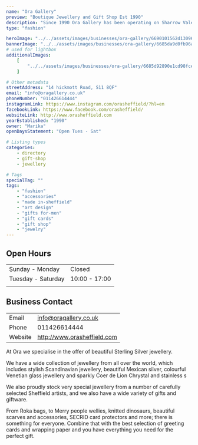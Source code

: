 ```yaml
---
name: "Ora Gallery"
preview: "Boutique Jewellery and Gift Shop Est 1990"
description: "Since 1990 Ora Gallery has been operating on Sharrow Vale, selling a wide selection of gifts, accessories, and sterling silver Jewelry. Ora Gallery is the perfect cosy shop to find gifts, greetings cards and wrapping paper. "
type: "fashion"

heroImage: "../../assets/images/businesses/ora-gallery/6690101562d13096be5c4fe2_ora-thumbnail.png"
bannerImage: "../../assets/images/businesses/ora-gallery/6685da9d0fb96ace447a6692_IMG_1824-Large.jpeg"
# used for lightbox
additionalImages:
    [
        "../../assets/images/businesses/ora-gallery/6685d92890e1cd98fceb48a1_IMG_1822-Large.jpeg",
    ]

# Other metadata
streetAddress: "14 hickmott Road, S11 8QF"
email: "info@oragallery.co.uk"
phoneNumber: "011426614444"
instagramLink: https://www.instagram.com/orasheffield/?hl=en
facebookLink: https://www.facebook.com/orasheffield/
websiteLink: http://www.orasheffield.com
yearEstablished: "1990"
owner: "Marika"
openDaysStatement: "Open Tues - Sat"

# Listing types
categories:
    - directory
    - gift-shop
    - jewellery

# Tags
specialTag: ""
tags:
    - "fashion"
    - "accessories"
    - "made in-sheffield"
    - "art design"
    - "gifts for-men"
    - "gift cards"
    - "gift shop"
    - "jewelry"
---
```


## Open Hours

|                    |               |
| ------------------ | ------------- |
| Sunday - Monday    | Closed        |
| Tuesday - Saturday | 10:00 - 17:00 |
|                    |               |

## Business Contact

|         |                             |
| ------- | --------------------------- |
| Email   | info@oragallery.co.uk       |
| Phone   | 011426614444                |
| Website | http://www.orasheffield.com |

At Ora we specialise in the offer of beautiful Sterling Silver jewellery.

We have a wide collection of jewellery from all over the world, which includes stylish Scandinavian jewellery, beautiful Mexican silver, colourful Venetian glass jewellery and sparkly Coer de Lion Chrystal and stainless s

We also proudly stock very special jewellery from a number of carefully selected Sheffield artists, and we also have a wide variety of gifts and giftware.

From Roka bags, to Merry people wellies, knitted dinosaurs, beautiful scarves and accessories, SECRID card protectors and more; there is something for everyone. Combine that with the best selection of greeting cards and wrapping paper and you have everything you need for the perfect gift.
